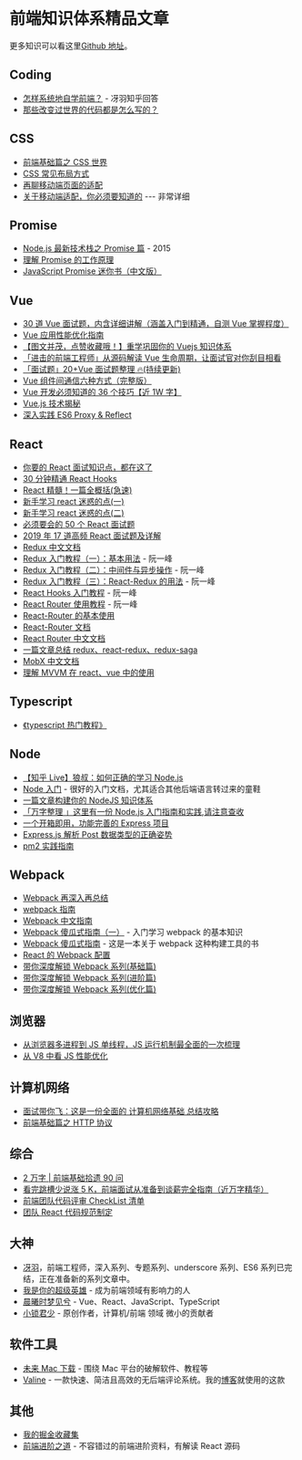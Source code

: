 # 前端知识体系精品文章

更多知识可以看这里[Github 地址](https://github.com/yangtao2o/learn)。

## Coding

- [怎样系统地自学前端？](https://www.zhihu.com/question/67467219/answer/253992931) - 冴羽知乎回答
- [那些改变过世界的代码都是怎么写的？](https://mp.weixin.qq.com/s/gf0O9EiMv6Ew8eIAeUAgAw)

## CSS

- [前端基础篇之 CSS 世界](https://juejin.im/post/5ce607a7e51d454f6f16eb3d)
- [CSS 常见布局方式](https://juejin.im/post/599970f4518825243a78b9d5)
- [再聊移动端页面的适配](https://juejin.im/entry/5a619c62518825734a74c2cc#comment)
- [关于移动端适配，你必须要知道的](https://juejin.im/post/5cddf289f265da038f77696c) --- 非常详细

## Promise

- [Node.js 最新技术栈之 Promise 篇](https://cnodejs.org/topic/560dbc826a1ed28204a1e7de) - 2015
- [理解 Promise 的工作原理](https://blog.coding.net/blog/how-do-promises-work)
- [JavaScript Promise 迷你书（中文版）](http://liubin.org/promises-book/)

## Vue

- [30 道 Vue 面试题，内含详细讲解（涵盖入门到精通，自测 Vue 掌握程度）](https://juejin.im/post/5d59f2a451882549be53b170)
- [Vue 应用性能优化指南](https://juejin.im/post/5b960fcae51d450e9d645c5f)
- [【图文并茂，点赞收藏哦！】重学巩固你的 Vuejs 知识体系](https://juejin.im/post/5e6e2a5a5188254974680f6a)
- [「进击的前端工程师」从源码解读 Vue 生命周期，让面试官对你刮目相看](https://juejin.im/post/5d1b464a51882579d824af5b)
- [「面试题」20+Vue 面试题整理 🔥(持续更新)](https://juejin.im/post/5e649e3e5188252c06113021)
- [Vue 组件间通信六种方式（完整版）](https://juejin.im/post/5cde0b43f265da03867e78d3)
- [Vue 开发必须知道的 36 个技巧【近 1W 字】](https://juejin.im/post/5d9d386fe51d45784d3f8637)
- [Vue.js 技术揭秘](https://ustbhuangyi.github.io/vue-analysis/)
- [深入实践 ES6 Proxy & Reflect](https://zhuanlan.zhihu.com/p/60126477)

## React

- [你要的 React 面试知识点，都在这了](https://juejin.im/post/5cf0733de51d4510803ce34e)
- [30 分钟精通 React Hooks](https://juejin.im/post/5be3ea136fb9a049f9121014)
- [React 精髓！一篇全概括(急速)](https://juejin.im/post/5cd9752f6fb9a03247157b6d)
- [新手学习 react 迷惑的点(一)](https://juejin.im/post/5d6be5c95188255aee7aa4e0)
- [新手学习 react 迷惑的点(二)](https://juejin.im/post/5d6f127bf265da03cf7aab6d)
- [必须要会的 50 个 React 面试题](https://segmentfault.com/a/1190000018604138)
- [2019 年 17 道高频 React 面试题及详解](https://juejin.im/post/5d5f44dae51d4561df7805b4)
- [Redux 中文文档](https://www.redux.org.cn/)
- [Redux 入门教程（一）：基本用法](http://www.ruanyifeng.com/blog/2016/09/redux_tutorial_part_one_basic_usages.html) - 阮一峰
- [Redux 入门教程（二）：中间件与异步操作](http://www.ruanyifeng.com/blog/2016/09/redux_tutorial_part_two_async_operations.html) - 阮一峰
- [Redux 入门教程（三）：React-Redux 的用法](http://www.ruanyifeng.com/blog/2016/09/redux_tutorial_part_three_react-redux.html) - 阮一峰
- [React Hooks 入门教程](http://www.ruanyifeng.com/blog/2019/09/react-hooks.html) - 阮一峰
- [React Router 使用教程](http://www.ruanyifeng.com/blog/2016/05/react_router.html) - 阮一峰
- [React-Router 的基本使用](https://juejin.im/post/5be2993df265da611e4d220c)
- [React-Router 文档](https://reacttraining.com/react-router/web/guides/quick-start)
- [React Router 中文文档](http://react-guide.github.io/react-router-cn/)
- [一篇文章总结 redux、react-redux、redux-saga](https://juejin.im/post/5ce0ae0c5188252f5e019c2c)
- [MobX 中文文档](https://cn.mobx.js.org/)
- [理解 MVVM 在 react、vue 中的使用](https://www.cnblogs.com/momozjm/p/11542635.html)

## Typescript

- [《typescript 热门教程》](https://ts.xcatliu.com/)

## Node

- [【知乎 Live】狼叔：如何正确的学习 Node.js](https://github.com/i5ting/How-to-learn-node-correctly)
- [Node 入门](https://www.nodebeginner.org/index-zh-cn.html) - 很好的入门文档，尤其适合其他后端语言转过来的童鞋
- [一篇文章构建你的 NodeJS 知识体系](https://juejin.im/post/5c4c0ee8f265da61117aa527)
- [「万字整理 」这里有一份 Node.js 入门指南和实践,请注意查收](https://juejin.im/post/5e0006c251882512795675f9)
- [一个开箱即用，功能完善的 Express 项目](https://juejin.im/post/5df80e7de51d45584b5859d8)
- [Express.js 解析 Post 数据类型的正确姿势](https://juejin.im/post/5cee6e146fb9a07ea712f37f)
- [pm2 实践指南](https://juejin.im/post/5e1fa941e51d451c774dcc18)

## Webpack

- [Webpack 再深入再总结](https://juejin.im/post/5e17c1dd6fb9a02fd67e9990)
- [webpack 指南](https://webpack.docschina.org/guides/)
- [Webpack 中文指南](https://zhaoda.net/webpack-handbook/index.html)
- [Webpack 傻瓜式指南（一）](https://zhuanlan.zhihu.com/p/20367175) - 入门学习 webpack 的基本知识
- [Webpack 傻瓜式指南](https://vikingmute.gitbooks.io/webpack-for-fools/content/) - 这是一本关于 webpack 这种构建工具的书
- [React 的 Webpack 配置](https://www.jianshu.com/p/0e01ca947e50)
- [带你深度解锁 Webpack 系列(基础篇)](https://juejin.im/post/5e5c65fc6fb9a07cd00d8838)
- [带你深度解锁 Webpack 系列(进阶篇)](https://juejin.im/post/5e6518946fb9a07c820fbaaf)
- [带你深度解锁 Webpack 系列(优化篇)](https://juejin.im/post/5e6cfdc85188254913107c1f)

## 浏览器

- [从浏览器多进程到 JS 单线程，JS 运行机制最全面的一次梳理](https://juejin.im/post/5a6547d0f265da3e283a1df7#heading-2)
- [从 V8 中看 JS 性能优化](https://juejin.im/book/5bdc715fe51d454e755f75ef/section/5bdc72cbe51d450540286a9d)

## 计算机网络

- [面试带你飞：这是一份全面的 计算机网络基础 总结攻略](https://juejin.im/post/5ad7e6c35188252ebd06acfa)
- [前端基础篇之 HTTP 协议](https://juejin.im/post/5cd0438c6fb9a031ec6d3ab2)

## 综合

- [2 万字 | 前端基础拾遗 90 问](https://juejin.im/post/5e8b261ae51d4546c0382ab4#heading-66)
- [看完跳槽少说涨 5 K，前端面试从准备到谈薪完全指南（近万字精华）](https://juejin.im/post/5dfef50751882512444027eb)
- [前端团队代码评审 CheckList 清单](https://juejin.im/post/5d1c6550518825330a3bfa01)
- [团队 React 代码规范制定](https://juejin.im/post/5dd1d80cf265da0bf350d1fa)

## 大神

- [冴羽](https://github.com/mqyqingfeng/)，前端工程师，深入系列、专题系列、underscore 系列、ES6 系列已完结，正在准备新的系列文章中。
- [我是你的超级英雄](https://juejin.im/user/5bc7de8e5188255c6c626f96/posts) - 成为前端领域有影响力的人
- [晨曦时梦见兮](https://juejin.im/user/5b13f11d5188257da1245183/posts) - Vue、React、JavaScript、TypeScript
- [小锁君少](https://juejin.im/user/59a3e1de51882524401237cf/posts) - 原创作者，计算机/前端 领域 微小的贡献者

## 软件工具

- [未来 Mac 下载](https://mac.orsoon.com/) - 围绕 Mac 平台的破解软件、教程等
- [Valine](https://valine.js.org/) - 一款快速、简洁且高效的无后端评论系统。我的[博客](https://www.yangtao.site)就使用的这款

## 其他

- [我的掘金收藏集](https://juejin.im/user/58b67dd58fd9c50061238e38/collections)
- [前端进阶之道](https://yuchengkai.cn/) - 不容错过的前端进阶资料，有解读 React 源码

